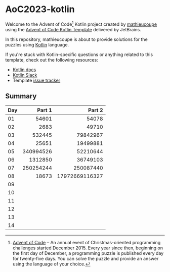 # AoC2023-kotlin

Welcome to the Advent of Code[^aoc] Kotlin project created by [mathieucoupe][github] using the [Advent of Code Kotlin Template][template] delivered by JetBrains.

In this repository, mathieucoupe is about to provide solutions for the puzzles using [Kotlin][kotlin] language.

If you're stuck with Kotlin-specific questions or anything related to this template, check out the following resources:

- [Kotlin docs][docs]
- [Kotlin Slack][slack]
- Template [issue tracker][issues]


[^aoc]:
    [Advent of Code][aoc] – An annual event of Christmas-oriented programming challenges started December 2015.
    Every year since then, beginning on the first day of December, a programming puzzle is published every day for twenty-five days.
    You can solve the puzzle and provide an answer using the language of your choice.

[aoc]: https://adventofcode.com
[docs]: https://kotlinlang.org/docs/home.html
[github]: https://github.com/mathieucoupe
[issues]: https://github.com/kotlin-hands-on/advent-of-code-kotlin-template/issues
[kotlin]: https://kotlinlang.org
[slack]: https://surveys.jetbrains.com/s3/kotlin-slack-sign-up
[template]: https://github.com/kotlin-hands-on/advent-of-code-kotlin-template

## Summary

| Day |    Part 1 |         Part 2 |
|-----|----------:|---------------:|
| 01  |     54601 |          54078 |
| 02  |      2683 |          49710 |
| 03  |    532445 |       79842967 |
| 04  |     25651 |       19499881 |
| 05  | 340994526 |       52210644 |
| 06  |   1312850 |       36749103 |
| 07  | 250254244 |      250087440 |
| 08  |     18673 | 17972669116327 |
| 09  |           |                |
| 10  |           |                |
| 11  |           |                |
| 12  |           |                |
| 13  |           |                |
| 14  |           |                |





